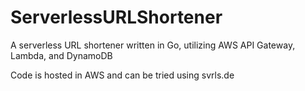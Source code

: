 # ServerlessURLShortener
A serverless URL shortener written in Go, utilizing AWS API Gateway, Lambda, and DynamoDB

Code is hosted in AWS and can be tried using svrls.de
